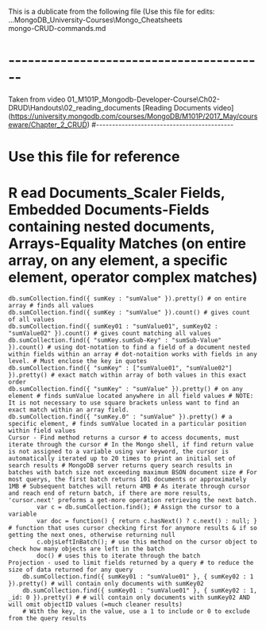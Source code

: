 This is a dublicate from the following file (Use this file for edits:
...MongoDB_University-Courses\Mongo_Cheatsheets\
                                                mongo-CRUD-commands.md
# ----------------------------------------
Taken from video 
01_M101P_Mongodb-Developer-Course\Ch02-DRUD\Handouts\02_reading_documents
[Reading Documents video] (https://university.mongodb.com/courses/MongoDB/M101P/2017_May/courseware/Chapter_2_CRUD)
#-------------------------------------------
# Use this file for reference
# R ead Documents_Scaler Fields, Embedded Documents-Fields containing nested documents, Arrays-Equality Matches (on entire array, on any element, a specific element, operator complex matches)
    db.sumCollection.find({ sumKey : "sumValue" }).pretty() # on entire array # finds all values
    db.sumCollection.find({ sumKey : "sumValue" }).count() # gives count of all values
    db.sumCollection.find({ sumKey01 : "sumValue01", sumKey02 : "sumValue02" }).count() # gives count matching all values
    db.sumCollection.find({ "sumKey.sumSub-Key" : "sumSub-Value" }).count() # using dot-notation to find a field of a document nested within fields within an array # dot-notaition works with fields in any level. # Must enclose the key in quotes
    db.sumCollection.find({ "sumKey" : ["sumValue01", "sumValue02"] }).pretty() # exact match within array of both values in this exact order  
    db.sumCollection.find({ "sumKey" : "sumValue" }).pretty() # on any element # finds sumValue located anywhere in all field values # NOTE: It is not necessary to use square brackets unless want to find an exact match within an array field.
    db.sumCollection.find({ "sumKey.0" : "sumValue" }).pretty() # a specific element, # finds sumValue located in a particular position within field values
    Cursor - Find method returns a cursor # to access documents, must iterate through the cursor # In the Mongo shell, if find return value is not assigned to a variable using var keyword, the cursor is automatically iterated up to 20 times to print an initial set of search results # MongoDB server returns query search results in batches with batch size not exceeding maximum BSON document size # For most querys, the first batch returns 101 documents or approximately 1MB # Subsequent batches will return 4MB # As iterate through cursor and reach end of return batch, if there are more results, 'cursor.next' preforms a get-more operation retrieving the next batch.
            var c = db.sumCollection.find(); # Assign the cursor to a variable
            var doc = function() { return c.hasNext() ? c.next() : null; } # function that uses cursor checking first for anymore results & if so getting the next ones, otherwise returning null
            c.objsLeftInBatch(); # use this method on the cursor object to check how many objects are left in the batch
            doc() # uses this to iterate through the batch
    Projection - used to limit fields returned by a query # to reduce the size of data returned for any query
        db.sumCollection.find({ sumKey01 : "sumValue01" }, { sumKey02 : 1 }).pretty() # will contain only documents with sumKey02
        db.sumCollection.find({ sumKey01 : "sumValue01" }, { sumKey02 : 1, _id: 0 }).pretty() # # will contain only documents with sumKey02 AND will omit objectID values (=much cleaner results)
        # With the key, in the value, use a 1 to include or 0 to exclude from the query results
